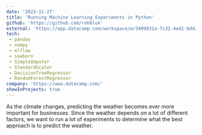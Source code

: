 ```yaml
---
date: '2023-11-27'
title: 'Running Machine Learning Experiments in Python'
github: 'https://github.com/robbluk'
external: 'https://app.datacamp.com/workspace/w/3409831a-7c32-4a41-bd42-f6dd8c503faa/edit'
tech:
 - pandas
 - numpy
 - mlflow
 - seaborn
 - SimpleImputer
 - StandardScaler
 - DecisionTreeRegressor
 - RandomForestRegressor
company: 'https://www.datacamp.com/'
showInProjects: true
---
```


As the climate changes, predicting the weather becomes ever more important for businesses. Since the weather depends on a lot of different factors, we want to run a lot of experiments to determine what the best approach is to predict the weather.
